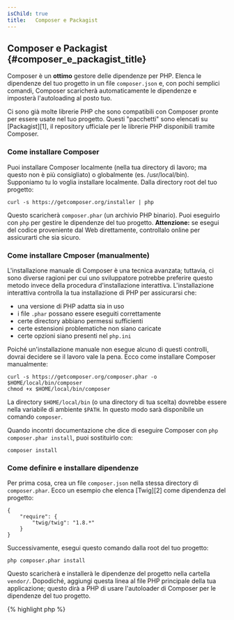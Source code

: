 ```yaml
---
isChild: true
title:   Composer e Packagist
---
```


## Composer e Packagist {#composer_e_packagist_title}

Composer è un **ottimo** gestore delle dipendenze per PHP. Elenca le dipendenze
del tuo progetto in un file `composer.json` e, con pochi semplici comandi,
Composer scaricherà automaticamente le dipendenze e imposterà l'autoloading al
posto tuo.

Ci sono già molte librerie PHP che sono compatibili con Composer pronte per
essere usate nel tuo progetto. Questi "pacchetti" sono elencati su
[Packagist][1], il repository ufficiale per le librerie PHP disponibili tramite
Composer.

### Come installare Composer

Puoi installare Composer localmente (nella tua directory di lavoro; ma questo
non è più consigliato) o globalmente (es. /usr/local/bin). Supponiamo tu lo
voglia installare localmente. Dalla directory root del tuo progetto:

    curl -s https://getcomposer.org/installer | php

Questo scaricherà `composer.phar` (un archivio PHP binario). Puoi eseguirlo con
`php` per gestire le dipendenze del tuo progetto. <strong>Attenzione:</strong>
se esegui del codice proveniente dal Web direttamente, controllalo online per
assicurarti che sia sicuro.

### Come installare Cmposer (manualmente)

L'installazione manuale di Composer è una tecnica avanzata; tuttavia, ci sono
diverse ragioni per cui uno sviluppatore potrebbe preferire questo metodo invece
della procedura d'installazione interattiva. L'installazione interattiva
controlla la tua installazione di PHP per assicurarsi che:

- una versione di PHP adatta sia in uso
- i file `.phar` possano essere eseguiti correttamente
- certe directory abbiano permessi sufficienti
- certe estensioni problematiche non siano caricate
- certe opzioni siano presenti nel `php.ini`

Poiché un'installazione manuale non esegue alcuno di questi controlli, dovrai
decidere se il lavoro vale la pena. Ecco come installare Composer manualmente:

    curl -s https://getcomposer.org/composer.phar -o $HOME/local/bin/composer
    chmod +x $HOME/local/bin/composer

La directory `$HOME/local/bin` (o una directory di tua scelta) dovrebbe essere
nella variabile di ambiente `$PATH`. In questo modo sarà disponibile un comando
`composer`.

Quando incontri documentazione che dice di eseguire Composer con `php
composer.phar install`, puoi sostituirlo con:

    composer install

### Come definire e installare dipendenze

Per prima cosa, crea un file `composer.json` nella stessa directory di
`composer.phar`. Ecco un esempio che elenca [Twig][2] come dipendenza del
progetto:

	{
	    "require": {
	        "twig/twig": "1.8.*"
	    }
	}

Successivamente, esegui questo comando dalla root del tuo progetto:

    php composer.phar install

Questo scaricherà e installerà le dipendenze del progetto nella cartella
`vendor/`. Dopodiché, aggiungi questa linea al file PHP principale della tua
applicazione; questo dirà a PHP di usare l'autoloader di Composer per le
dipendenze del tuo progetto.

{% highlight php %}
<?php
require 'vendor/autoload.php';
{% endhighlight %}

Ora puoi usare le dipendenze del tuo progetto, che saranno caricate
automaticamente quando richieste.

* [Impara a usare Composer][3]

[1]: http://packagist.org/
[2]: http://twig.sensiolabs.org
[3]: http://getcomposer.org/doc/00-intro.md
